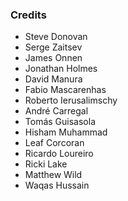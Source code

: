 ### Credits

* Steve Donovan
* Serge Zaitsev
* James Onnen
* Jonathan Holmes
* David Manura
* Fabio Mascarenhas
* Roberto Ierusalimschy
* André Carregal
* Tomás Guisasola
* Hisham Muhammad
* Leaf Corcoran
* Ricardo Loureiro
* Ricki Lake
* Matthew Wild
* Waqas Hussain

